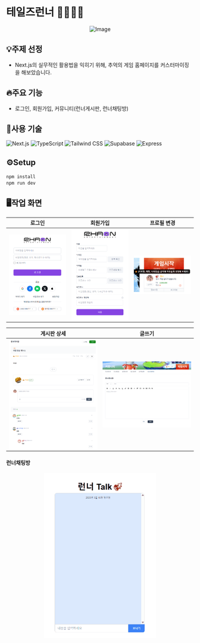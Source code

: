 # 테일즈런너 🏃‍♂️🏃‍♀️

<p align="center">
    <img src="https://github.com/user-attachments/assets/da9aeba2-d76d-46b3-ba7c-0bd30bde7bc2" alt="Image" width="250">
</p>


## 💡주제 선정
- Next.js의 실무적인 활용법을 익히기 위해, 추억의 게임 홈페이지를 커스터마이징을 해보았습니다.

  
## 🔥주요 기능
-  로그인, 회원가입, 커뮤니티(런너게시판, 런너채팅방)


## 🚀사용 기술 

  ![Next.js](https://img.shields.io/badge/Next.js-000000?logo=nextdotjs&logoColor=white&style=flat-square)
  ![TypeScript](https://img.shields.io/badge/TypeScript-3178C6?logo=typescript&logoColor=white&style=flat-square)
  ![Tailwind CSS](https://img.shields.io/badge/Tailwind_CSS-06B6D4?logo=tailwindcss&logoColor=white&style=flat-square)
  ![Supabase](https://img.shields.io/badge/Supabase-3ECF8E?logo=supabase&logoColor=white&style=flat-square)
  ![Express](https://img.shields.io/badge/Express-000000?logo=express&logoColor=white&style=flat-square)



## ⚙️Setup

```sh
npm install
npm run dev
```


## 🖥️작업 화면 


| 로그인 | 회원가입 | 프로필 변경 |
|------------|------------|------------|
| <img src="public/images/login.png" style="width: 300px; height: auto; display: block; margin: auto;"> | <img src="public/images/signup.png" style="width: 300px; height: auto; display: block; margin: auto;"> | <img src="public/images/profile.png" style="width: 300px; height: auto; display: block; margin: auto;"> |

| 게시판 상세 | 글쓰기 |
|------------|------------|
| <img src="public/images/board-detail.png" style="width: 350px; height: auto; display: block; margin: auto;"> | <img src="public/images/write.png" style="width: 350px; height: auto; display: block; margin: auto;"> |

#### 런너채팅방
<img src="public/images/chat.gif" style="width: 300px; display: block; margin: auto;">

